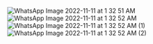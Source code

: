 ![WhatsApp Image 2022-11-11 at 1 32 51 AM](https://user-images.githubusercontent.com/56400384/201194966-fcd11744-cd95-4847-b861-c738f88b5edb.jpeg)
![WhatsApp Image 2022-11-11 at 1 32 52 AM](https://user-images.githubusercontent.com/56400384/201194978-87f90117-ba4c-43b2-b00a-0d7a6c6c57e7.jpeg)
![WhatsApp Image 2022-11-11 at 1 32 52 AM (1)](https://user-images.githubusercontent.com/56400384/201194984-d014d08f-2d29-4e19-98eb-646c2ab20589.jpeg)
![WhatsApp Image 2022-11-11 at 1 32 52 AM (2)](https://user-images.githubusercontent.com/56400384/201194998-cc2a2c56-1053-402b-9105-191002b1d425.jpeg)
